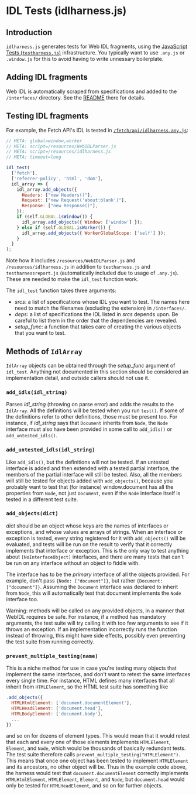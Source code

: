 # IDL Tests (idlharness.js)

## Introduction ##

`idlharness.js` generates tests for Web IDL fragments, using the
[JavaScript Tests (`testharness.js`)](testharness.md) infrastructure. You typically want to use
`.any.js` or `.window.js` for this to avoid having to write unnessary boilerplate.

## Adding IDL fragments

Web IDL is automatically scraped from specifications and added to the `/interfaces/` directory. See
the [README](https://github.com/web-platform-tests/wpt/blob/master/interfaces/README.md) there for
details.

## Testing IDL fragments

For example, the Fetch API's IDL is tested in
[`/fetch/api/idlharness.any.js`](https://github.com/web-platform-tests/wpt/blob/master/fetch/api/idlharness.any.js):
```js
// META: global=window,worker
// META: script=/resources/WebIDLParser.js
// META: script=/resources/idlharness.js
// META: timeout=long

idl_test(
  ['fetch'],
  ['referrer-policy', 'html', 'dom'],
  idl_array => {
    idl_array.add_objects({
      Headers: ["new Headers()"],
      Request: ["new Request('about:blank')"],
      Response: ["new Response()"],
    });
    if (self.GLOBAL.isWindow()) {
      idl_array.add_objects({ Window: ['window'] });
    } else if (self.GLOBAL.isWorker()) {
      idl_array.add_objects({ WorkerGlobalScope: ['self'] });
    }
  }
);
```
Note how it includes `/resources/WebIDLParser.js` and `/resources/idlharness.js` in addition to
`testharness.js` and `testharnessreport.js` (automatically included due to usage of `.any.js`).
These are needed to make the `idl_test` function work.

The `idl_test` function takes three arguments:

* _srcs_: a list of specifications whose IDL you want to test. The names here need to match the filenames (excluding the extension) in `/interfaces/`.
* _deps_: a list of specifications the IDL listed in _srcs_ depends upon. Be careful to list them in the order that the dependencies are revealed.
* _setup_func_: a function that takes care of creating the various objects that you want to test.

## Methods of `IdlArray` ##

`IdlArray` objects can be obtained through the _setup_func_ argument of `idl_test`. Anything not
documented in this section should be considered an implementation detail, and outside callers should
not use it.

### `add_idls(idl_string)`
  Parses _idl_string_ (throwing on parse error) and adds the results to the
  `IdlArray`.  All the definitions will be tested when you run `test()`.  If
  some of the definitions refer to other definitions, those must be present
  too.  For instance, if _idl_string_ says that `Document` inherits from `Node`,
  the `Node` interface must also have been provided in some call to `add_idls()`
  or `add_untested_idls()`.

### `add_untested_idls(idl_string)`
  Like `add_idls()`, but the definitions will not be tested.  If an untested
  interface is added and then extended with a tested partial interface, the
  members of the partial interface will still be tested.  Also, all the
  members will still be tested for objects added with `add_objects()`, because
  you probably want to test that (for instance) window.document has all the
  properties from `Node`, not just `Document`, even if the `Node` interface itself
  is tested in a different test suite.

### `add_objects(dict)`
  _dict_ should be an object whose keys are the names of interfaces or
  exceptions, and whose values are arrays of strings.  When an interface or
  exception is tested, every string registered for it with `add_objects()`
  will be evaluated, and tests will be run on the result to verify that it
  correctly implements that interface or exception.  This is the only way to
  test anything about `[NoInterfaceObject]` interfaces, and there are many
  tests that can't be run on any interface without an object to fiddle with.

  The interface has to be the *primary* interface of all the objects
  provided.  For example, don't pass `{Node: ["document"]}`, but rather
  `{Document: ["document"]}`.  Assuming the `Document` interface was declared to
  inherit from `Node`, this will automatically test that document implements
  the `Node` interface too.

  Warning: methods will be called on any provided objects, in a manner that
  WebIDL requires be safe.  For instance, if a method has mandatory
  arguments, the test suite will try calling it with too few arguments to
  see if it throws an exception.  If an implementation incorrectly runs the
  function instead of throwing, this might have side effects, possibly even
  preventing the test suite from running correctly.

### `prevent_multiple_testing(name)`
  This is a niche method for use in case you're testing many objects that
  implement the same interfaces, and don't want to retest the same
  interfaces every single time.  For instance, HTML defines many interfaces
  that all inherit from `HTMLElement`, so the HTML test suite has something
  like

```js
.add_objects({
  HTMLHtmlElement: ['document.documentElement'],
  HTMLHeadElement: ['document.head'],
  HTMLBodyElement: ['document.body'],
  ...
})
```

  and so on for dozens of element types.  This would mean that it would
  retest that each and every one of those elements implements `HTMLElement`,
  `Element`, and `Node`, which would be thousands of basically redundant tests.
  The test suite therefore calls `prevent_multiple_testing("HTMLElement")`.
  This means that once one object has been tested to implement `HTMLElement`
  and its ancestors, no other object will be.  Thus in the example code
  above, the harness would test that `document.documentElement` correctly
  implements `HTMLHtmlElement`, `HTMLElement`, `Element`, and `Node`; but
  `document.head` would only be tested for `HTMLHeadElement`, and so on for
  further objects.
